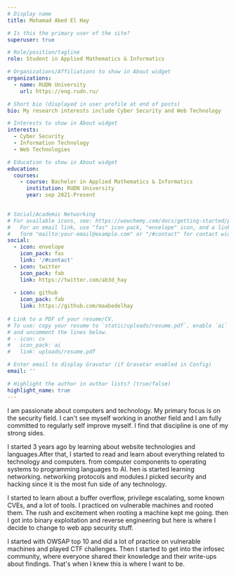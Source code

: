```yaml
---
# Display name
title: Mohamad Abed El Hay

# Is this the primary user of the site?
superuser: true

# Role/position/tagline
role: Student in Applied Mathematics & Informatics

# Organizations/Affiliations to show in About widget
organizations:
  - name: RUDN University
    url: https://eng.rudn.ru/

# Short bio (displayed in user profile at end of posts)
bio: My research interests include Cyber Security and Web Technology

# Interests to show in About widget
interests:
  - Cyber Security 
  - Information Technology
  - Web Technologies

# Education to show in About widget
education:
  courses:
    - course: Bachelor in Applied Mathematics & Informatics
      institution: RUDN University
      year: sep 2021-Present
   

# Social/Academic Networking
# For available icons, see: https://wowchemy.com/docs/getting-started/page-builder/#icons
#   For an email link, use "fas" icon pack, "envelope" icon, and a link in the
#   form "mailto:your-email@example.com" or "/#contact" for contact widget.
social:
  - icon: envelope
    icon_pack: fas
    link: '/#contact'
  - icon: twitter
    icon_pack: fab
    link: https://twitter.com/ab3d_hay
  
  - icon: github
    icon_pack: fab
    link: https://github.com/maabedelhay
  
# Link to a PDF of your resume/CV.
# To use: copy your resume to `static/uploads/resume.pdf`, enable `ai` icons in `params.toml`,
# and uncomment the lines below.
# - icon: cv
#   icon_pack: ai
#   link: uploads/resume.pdf

# Enter email to display Gravatar (if Gravatar enabled in Config)
email: ''

# Highlight the author in author lists? (true/false)
highlight_name: true
---
```


I  am passionate about computers and technology. My primary focus is on the security field. I can't see myself working in another field and I am fully committed to regularly self improve myself. I find that discipline is one of my strong sides.

I started 3 years ago by learning about website technologies and languages.After that, I started to read and learn about everything related to technology and computers. from computer components to operating systems to programming languages to AI. hen is started learning networking.  networking protocols and modules.I picked security and hacking since it is the most fun side of any technology.

I started to learn about a buffer overflow, privilege escalating, some known CVEs, and a lot of tools. I practiced on vulnerable machines and rooted them. The rush and excitement when rooting a machine kept me going. then I got into binary exploitation and reverse engineering but here is where I  decide to change to web app security stuff.

I started with OWSAP top 10 and did a lot of practice on vulnerable machines and played CTF challenges. Then I started to get into the  infosec community, where everyone shared their knowledge and their write-ups about findings. That's when I knew this is where I want to be.
<!---
{{< icon name="download" pack="fas" >}} Download my {{< staticref "uploads/demo_resume.pdf" "newtab" >}}resumé{{< /staticref >}}. -->
